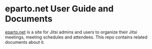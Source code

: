 # eparto.net User Guide and Documents

[eparto.net](https://eparto.net) is a site for Jitsi admins and users to
organize their Jitsi meetings, meeting schedules and attendees. This repo
contains related documents about it.
